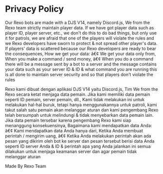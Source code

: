 # Privacy Policy

Our Rexo bots are made with a DJS V14, namely Discord.js, We from the Rexo team strictly maintain player data. If we have got player data such as player ID, player server, etc., we don't do this to do bad things, but only use it for patrols, we are afraid that one of the players will violate the rules and we Rexo developers have sworn to protect & not spread other player's data. If players' data is scattered because our Rexo developers are ready to bear the consequences, How we get your data: â€¢ We get your data only from, When you make a command / send money, â€¢ When you do a command there will be a message sent by a bot to a server and the message contains your data such as your server ID & ID & what command you are running this is all done to maintain server security and so that players don't violate the rules


Rexo kami dibuat dengan aplikasi DJS V14 yaitu Discord.js, Tim We from the Rexo secara ketat menjaga data pemain. Jika kami memiliki data pemain seperti ID pemain, server pemain, dll., Kami tidak melakukan ini untuk melakukan hal-hal buruk, tetapi hanya menggunakannya untuk patroli, kami takut salah satu pemain akan melanggar aturan dan kami pengembang Rexo telah bersumpah untuk melindungi & tidak menyebarkan data pemain lain. Jika data pemain tersebar karena pengembang Rexo  kami siap menanggung konsekuensinya, Bagaimana kami mendapatkan data Anda: â€¢ Kami mendapatkan data Anda hanya dari, Ketika Anda membuat perintah / mengirim uang, â€¢ Ketika Anda melakukan perintah akan ada pesan yang dikirim oleh bot ke server dan pesan tersebut berisi data Anda seperti ID server Anda & ID & perintah apa yang Anda jalankan ini semua dilakukan untuk menjaga keamanan server dan agar pemain tidak melanggar aturan

Made By Rexo Team

